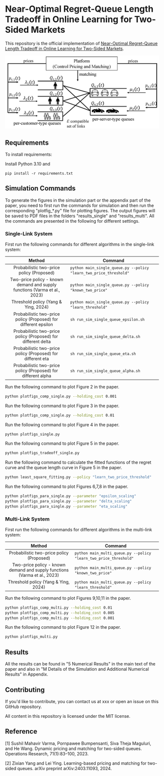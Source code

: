 # Near-Optimal Regret-Queue Length Tradeoff in Online Learning for Two-Sided Markets

This repository is the official implementation of [Near-Optimal Regret-Queue Length Tradeoff in Online Learning for Two-Sided Markets](xxxurl). 

![model_icml.jpg](model.jpg)

## Requirements

To install requirements:

Install Python 3.10 and
```setup
pip install -r requirements.txt
```

## Simulation Commands

To generate the figures in the simulation part or the appendix part of the paper, you need to first run the commands for simulation and then run the corresponding "plotfig_*.py" file for plotting figures.
The output figures will be saved to PDF files in the folders "results_single" and "results_multi".
All the commands are presented in the following for different settings.

### Single-Link System

First run the following commands for different algorithms in the single-link system:

|                                  Method                                   | Command                                                              |
|:-------------------------------------------------------------------------:|----------------------------------------------------------------------|
|                 Probabilistic two-price policy (Proposed)                 | ```python main_single_queue.py --policy "learn_two_price_threshold"``` |
| Two-price policy - known demand and supply functions (Varma et al., 2023) | ```python main_single_queue.py --policy "known_two_price"```           |
|                   Threshold policy (Yang & Ying, 2024)                    | ```python main_single_queue.py --policy "learn_threshold"```           |
|      Probabilistic two-price policy (Proposed) for different epsilon      | ```sh run_sim_single_queue_epsilon.sh```                             |
|       Probabilistic two-price policy (Proposed) for different delta       | ```sh run_sim_single_queue_delta.sh```                               |
|        Probabilistic two-price policy (Proposed) for different eta        | ```sh run_sim_single_queue_eta.sh```                                 |
|       Probabilistic two-price policy (Proposed) for different alpha       | ```sh run_sim_single_queue_alpha.sh```                               |

Run the following command to plot Figure 2 in the paper.
```bash
python plotfigs_comp_single.py --holding_cost 0.001
```

Run the following command to plot Figure 3 in the paper.
```bash
python plotfigs_comp_single.py --holding_cost 0.01
```

Run the following command to plot Figure 4 in the paper.
```bash
python plotfigs_single.py
```

Run the following command to plot Figure 5 in the paper.
```bash
python plotfigs_tradeoff_single.py
```

Run the following command to calculate the fitted functions of the regret curve and the queue length curve in Figure 5 in the paper. 
```bash
python least_square_fitting.py --policy "learn_two_price_threshold"
```

Run the following command to plot Figures 6,7,8 in the paper.
```bash
python plotfigs_para_single.py --parameter "epsilon_scaling"
python plotfigs_para_single.py --parameter "delta_scaling"
python plotfigs_para_single.py --parameter "eta_scaling"
```


### Multi-Link System

First run the following commands for different algorithms in the multi-link system:

|                                  Method                                   | Command                                                              |
|:-------------------------------------------------------------------------:|----------------------------------------------------------------------|
|                 Probabilistic two-price policy (Proposed)                 | ```python main_multi_queue.py --policy "learn_two_price_threshold"``` |
| Two-price policy - known demand and supply functions (Varma et al., 2023) | ```python main_multi_queue.py --policy "known_two_price"```           |
|                   Threshold policy (Yang & Ying, 2024)                    | ```python main_multi_queue.py --policy "learn_threshold"```           |

Run the following command to plot Figures 9,10,11 in the paper.
```bash
python plotfigs_comp_multi.py --holding_cost 0.01
python plotfigs_comp_multi.py --holding_cost 0.005
python plotfigs_comp_multi.py --holding_cost 0.001
```

Run the following command to plot Figure 12 in the paper.
```bash
python plotfigs_multi.py
```

## Results

All the results can be found in "5 Numerical Results" in the main text of the paper
and also in "M Details of the Simulation and Additional Numerical Results" in Appendix. 


## Contributing

If you'd like to contribute, you can contact us at xxx or open an issue on this GitHub repository.

All content in this repository is licensed under the MIT license.


## Reference

[1] Sushil Mahavir Varma, Pornpawee Bumpensanti, Siva Theja Maguluri, and He Wang. Dynamic pricing and matching for two-sided queues. Operations Research, 71(1):83–100, 2023.

[2] Zixian Yang and Lei Ying. Learning-based pricing and matching for two-sided queues. arXiv preprint arXiv:2403.11093, 2024.

